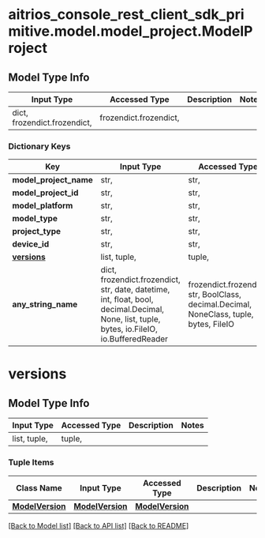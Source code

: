 # aitrios_console_rest_client_sdk_primitive.model.model_project.ModelProject

## Model Type Info
Input Type | Accessed Type | Description | Notes
------------ | ------------- | ------------- | -------------
dict, frozendict.frozendict,  | frozendict.frozendict,  |  | 

### Dictionary Keys
Key | Input Type | Accessed Type | Description | Notes
------------ | ------------- | ------------- | ------------- | -------------
**model_project_name** | str,  | str,  | todo | [optional] 
**model_project_id** | str,  | str,  | todo | [optional] 
**model_platform** | str,  | str,  | todo | [optional] 
**model_type** | str,  | str,  | todo | [optional] 
**project_type** | str,  | str,  | todo | [optional] 
**device_id** | str,  | str,  | todo | [optional] 
**[versions](#versions)** | list, tuple,  | tuple,  |  | [optional] 
**any_string_name** | dict, frozendict.frozendict, str, date, datetime, int, float, bool, decimal.Decimal, None, list, tuple, bytes, io.FileIO, io.BufferedReader | frozendict.frozendict, str, BoolClass, decimal.Decimal, NoneClass, tuple, bytes, FileIO | any string name can be used but the value must be the correct type | [optional]

# versions

## Model Type Info
Input Type | Accessed Type | Description | Notes
------------ | ------------- | ------------- | -------------
list, tuple,  | tuple,  |  | 

### Tuple Items
Class Name | Input Type | Accessed Type | Description | Notes
------------- | ------------- | ------------- | ------------- | -------------
[**ModelVersion**](ModelVersion.md) | [**ModelVersion**](ModelVersion.md) | [**ModelVersion**](ModelVersion.md) |  | 

[[Back to Model list]](../../README.md#documentation-for-models) [[Back to API list]](../../README.md#documentation-for-api-endpoints) [[Back to README]](../../README.md)

